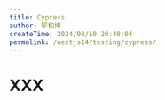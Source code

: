 ```yaml
---
title: Cypress
author: 耶和博
createTime: 2024/08/10 20:48:04
permalink: /nextjs14/testing/cypress/
---
```


# XXX